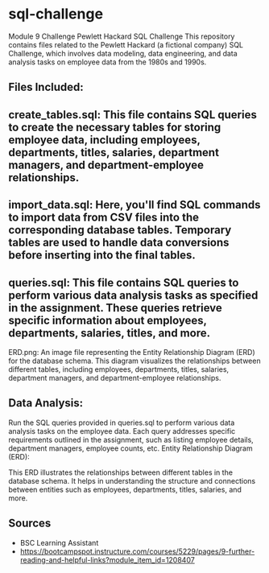 # sql-challenge
Module 9 Challenge 
Pewlett Hackard SQL Challenge
This repository contains files related to the Pewlett Hackard (a fictional company) SQL Challenge, which involves data modeling, data engineering, and data analysis tasks on employee data from the 1980s and 1990s.

## Files Included:
## create_tables.sql: This file contains SQL queries to create the necessary tables for storing employee data, including employees, departments, titles, salaries, department managers, and department-employee relationships.
## import_data.sql: Here, you'll find SQL commands to import data from CSV files into the corresponding database tables. Temporary tables are used to handle data conversions before inserting into the final tables.
## queries.sql: This file contains SQL queries to perform various data analysis tasks as specified in the assignment. These queries retrieve specific information about employees, departments, salaries, titles, and more.
ERD.png: An image file representing the Entity Relationship Diagram (ERD) for the database schema. This diagram visualizes the relationships between different tables, including employees, departments, titles, salaries, department managers, and department-employee relationships.

## Data Analysis:
Run the SQL queries provided in queries.sql to perform various data analysis tasks on the employee data.
Each query addresses specific requirements outlined in the assignment, such as listing employee details, department managers, employee counts, etc.
Entity Relationship Diagram (ERD):

This ERD illustrates the relationships between different tables in the database schema. It helps in understanding the structure and connections between entities such as employees, departments, titles, salaries, and more.

## Sources
- BSC Learning Assistant
- https://bootcampspot.instructure.com/courses/5229/pages/9-further-reading-and-helpful-links?module_item_id=1208407
